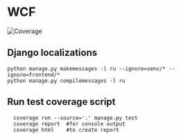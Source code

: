 # WCF
![Coverage](https://img.shields.io/badge/Coverage-68%25-yellow) 

## Django localizations
```shell script
python manage.py makemessages -l ru --ignore=venv/* --ignore=frontend/*
python manage.py compilemessages -l ru
```

## Run test coverage script 
```shell script
  coverage run --source='.' manage.py test
  coverage report  #for console output
  coverage html    #to create report
```